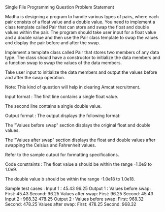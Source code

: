 Single File Programming Question
Problem Statement



Madhu is designing a program to handle various types of pairs, where each pair consists of a float value and a double value. You need to implement a class template called Pair that can store and swap the float and double values within the pair. The program should take user input for a float value and a double value and then use the Pair class template to swap the values and display the pair before and after the swap.



Implement a template class called Pair that stores two members of any data type. The class should have a constructor to initialize the data members and a function swap to swap the values of the data members.



Take user input to initialize the data members and output the values before and after the swap operation.



Note: This kind of question will help in clearing Amcat recruitment.

Input format :
The first line contains a single float value.

The second line contains a single double value.

Output format :
The output displays the following format:

The "Values before swap" section displays the original float and double values.

The "Values after swap" section displays the float and double values after swapping the Celsius and Fahrenheit values.



Refer to the sample output for formatting specifications.

Code constraints :
The float value a should be within the range -1.0e9 to 1.0e9.

The double value b should be within the range -1.0e18 to 1.0e18.

Sample test cases :
Input 1 :
45.43
96.25
Output 1 :
Values before swap: 
First: 45.43
Second: 96.25
Values after swap: 
First: 96.25
Second: 45.43
Input 2 :
968.32
478.25
Output 2 :
Values before swap: 
First: 968.32
Second: 478.25
Values after swap: 
First: 478.25
Second: 968.32
